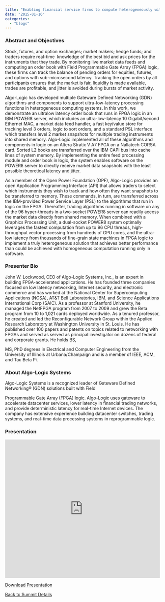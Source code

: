 ```yaml
---
title: "Enabling financial service firms to compute heterogeneously with Gateware Defined Networking (GDN) to build order books and trade with the lowest latency."
date: "2015-01-16"
categories: 
  - "blogs"
---
```


### Abstract and Objectives

Stock, futures, and option exchanges; market makers; hedge funds; and traders require real-time  knowledge of the best bid and ask prices for the instruments that they trade. By monitoring live market data feeds and computing an order book with Field Programmable Gate Array (FPGA) logic, these firms can track the balance of pending orders for equities, futures, and options with sub-microsecond latency. Tracking the open orders by all participants ensures that the market is fair, liquidity is made available, trades are profitable, and jitter is avoided during bursts of market activity.

Algo-Logic has developed multiple Gateware Defined Networking (GDN) algorithms and components to support ultra-low-latency processing functions in heterogeneous computing systems. In this work, we demonstrate an ultralow latency order book that runs in FPGA logic in an IBM POWER8 server, which includes an ultra-low-latency 10 Gigabit/second Ethernet MAC, a market data feed handler, a fast key/value store for tracking level 3 orders, logic to sort orders, and a standard PSL interface which transfers level 2 market snapshots for multiple trading instruments into shared memory. Algo-Logic implemented all of these algorithms and components in logic on an Altera Stratix V A7 FPGA on a Nallatech CORSA card. Sorted L2 books are transferred over the IBM CAPI bus into cache lines of system memory. By implementing the entire feed processing module and order book in logic, the system enables software on the POWER8 server to directly receive market data snapshots with the least possible theoretical latency and jitter.

As a member of the Open Power Foundation (OPF), Algo-Logic provides an open Application Programming Interface (API) that allows traders to select which instruments they wish to track and how often they want snapshots to be transferred to memory. These commands, in turn, are transferred across the IBM-provided Power Service Layer (PSL) to the algorithms that run in logic on the FPGA. Thereafter, trading algorithms running in software on any of the 96 hyper-threads in a two-socket POWER8 server can readily access the market data directly from shared memory. When combined with a Graphics Processing Unit, a dual-socket POWER8 system optimally leverages the fastest computation from up to 96 CPU threads, high-throughput vector processing from hundreds of GPU cores, and the ultra-low latency from thousands of fine-grain state machines in FPGA logic to implement a truly heterogeneous solution that achieves better performance than could be achieved with homogeneous computation running only in software.

### Presenter Bio

John W. Lockwood, CEO of Algo-Logic Systems, Inc., is an expert in building FPGA-accelerated applications. He has founded three companies focused on low latency networking, Internet security, and electronic commerce and has worked at the National Center for Supercomputing Applications (NCSA), AT&T Bell Laboratories, IBM, and Science Applications International Corp (SAIC). As a professor at Stanford University, he managed the NetFPGA program from 2007 to 2009 and grew the Beta program from 10 to 1,021 cards deployed worldwide. As a tenured professor, he created and led the Reconfigurable Network Group within the Applied Research Laboratory at Washington University in St. Louis. He has published over 100 papers and patents on topics related to networking with FPGAs and served as served as principal investigator on dozens of federal and corporate grants. He holds BS,

MS, PhD degrees in Electrical and Computer Engineering from the University of Illinois at Urbana/Champaign and is a member of IEEE, ACM, and Tau Beta Pi.

### About Algo-Logic Systems

Algo-Logic Systems is a recognized leader of Gateware Defined Networking® (GDN) solutions built with Field

Programmable Gate Array (FPGA) logic. Algo-Logic uses gateware to accelerate datacenter services, lower latency in financial trading networks, and provide deterministic latency for real-time Internet devices. The company has extensive experience building datacenter switches, trading systems, and real-time data processing systems in reprogrammable logic.

### Presentation

<iframe src="https://openpowerfoundation.org/wp-content/uploads/2015/03/Lockwood_John-Algo-Logic_OPFS2015_031715_v4.pdf" width="100%" height="450" frameborder="0"></iframe>

 [Download Presentation](https://openpowerfoundation.org/wp-content/uploads/2015/03/Lockwood_John-Algo-Logic_OPFS2015_031715_v4.pdf)

[Back to Summit Details](javascript:history.back())
